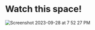 # Watch this space!

![Screenshot 2023-09-28 at 7 52 27 PM](https://github.com/jacobstern/directory-player/assets/3099891/a8895d6b-9d0e-4596-bb99-2613f86ed2c2)

